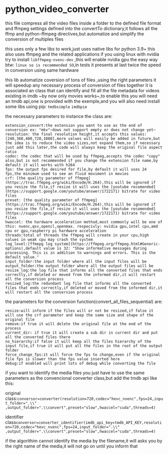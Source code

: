 # python_video_converter
this file compress all the video files inside a folder to the defined file format and ffmpeg settings defined into the convertTo dictionary,it follows all the ffmp and python-ffmpeg directives,but automatize and simplify the conversion of multiples files

this uses only a few libs to work,just uses native libs for python 3.9+
this also uses ffmpeg and the related applications
if you using linux with nvidia try to install `libffmpeg-nvenc-dev` ,this will enable nvidia gpu the easy way
btw: `linux so is recommended SO`,in tests it presents at last twice the speed in conversion using same hardware

this lib automatize coversion of tons of files ,using the right parameters it will speedup any necessary process of conversion of files
together it is associated an class that can identify and fill all the file metadata for videos existing in imdb ~by now only movies works~,to enable this you will need an tmdb api,one is provided with the exemple,and you will also need install some libs using pip: `tmdbsimple` `imdbpie`

the necessary parameters to instance the class are:
```
extension_convert:the extension you want to use as the end of conversion ex: "mkv"~dows not support empty or does not change yet~
resolution: the final resolution height,it accepts this values:[240,360,480,720,1080],more values will easily be added in future,but the idea is to reduce the video sizes,not expand them,so if necessary just add this later,the code will always keep the original file aspect ratio
codec: the codec that will be used by ffmpeg,accepts the codec "copy" also,but is not recommended if you change the extension file name,by default it will works with h264
fps: the output fps desired for file,by default it will uses 24 fps,the minimum used to see an fluid moviment in movies
crf: [the quality parameter of ffmpeg](https://trac.ffmpeg.org/wiki/Encode/H.264),this will be ignored if you resize the file,if resize it will uses the [youtube recomended](https://support.google.com/youtube/answer/1722171) bitrate for video files
preset: [the quality parameter of ffmpeg](https://trac.ffmpeg.org/wiki/Encode/H.264),this will be ignored if you resize the file,if resize it will uses the [youtube recomended](https://support.google.com/youtube/answer/1722171) bitrate for video files
hwaccel: the hardware acceleration method,most commonly will be one of this: nvenc,qsv,opencl,openmax. respecivly: nvidia gpu,intel cpu,amd cpu or gpu,raspberry pi hardware acceleration
threads:total of threads the ffmpeg will create in your cpu,high values in weak cpu may crash the system
log_level:[ffmepg log system](https://ffmpeg.org/ffmpeg.html#Generic-options),default value is 32: "Show informative messages during processing. This is in addition to warnings and errors. This is the default value."
input_folder:the input folder where all the input files will be
output_folder:the output folder where all the output files will be
resize_log:the log file that informs all the converted files that ends correctly,if deleted or moved from the informed dir,it will restart all the conversion process
resized_log:the redundant log file that informs all the converted files that ends correctly,if deleted or moved from the informed dir,it will restart all the conversion process
```

the parameters for the conversion function(convert_all_files_sequential) are:
```
resize:will inform if the files will or not be resized,if false it will use the crf parameter and keep the same size and shape of the original file
remove:if true it will delete the original file at the end of the process
current_dir: if true it will create a sub dir in current dir and put all the converted files there
no_hierarchy:if false it will keep all the files hierarchy of the input file,if true it will put all the files in the root of the output folder
force_change_fps:it will force the fps to change,even if the original file fps is slower than the fps value inserted here
debug:if enabled will print lots of debug while converting the file
```

if you want to identify the media files you just have to use the same parameters as the convencional converter class,but add the tmdb api
like this:

original class:`conversor=converter(resolution=720,codec="hevc_nvenc",fps=24,input_folder=".\\" ,output_folder=".\\convert",preset="slow",hwaccel="cuda",threads=4)`

identifier class`conversor=converter_identifier(imdb_api_key=tmdb_API_KEY,resolution=720,codec="hevc_nvenc",fps=24,input_folder=".\\" ,output_folder=".\\convert",preset="slow",hwaccel="cuda",threads=4)`

if the algorithim cannot identify the media by the filename,it will asks you by the right name of the media,it will not go on until you inform that
